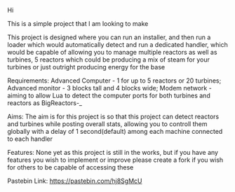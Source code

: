 Hi

This is a simple project that I am looking to make

This project is designed where you can run an installer, and then run a loader which would automatically detect and run a dedicated handler, which would be capable of allowing you to manage multiple reactors as well as turbines, 5 reactors which could be producing a mix of steam for your turbines or just outright producing energy for the base

Requirements:
Advanced Computer - 1 for up to 5 reactors or 20 turbines;
Advanced monitor - 3 blocks tall and 4 blocks wide;
Modem network - aiming to allow Lua to detect the computer ports for both turbines and reactors as BigReactors-<type>_<ID>

Aims:
The aim is for this project is so that this project can detect reactors and turbines while posting overall stats, allowing you to controll them globally with a delay of 1 second(default) among each machine connected to each handler

Features:
None yet as this project is still in the works, but if you have any features you wish to implement or improve please create a fork if you wish for others to be capable of accessing these


Pastebin Link: https://pastebin.com/hj8SgMcU
